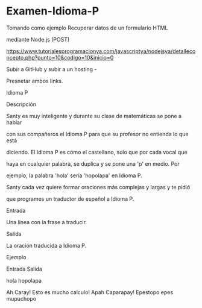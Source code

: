 # Examen-Idioma-P

Tomando como ejemplo Recuperar datos de un formulario HTML

mediante Node.js (POST)

https://www.tutorialesprogramacionya.com/javascriptya/nodejsya/detalleconcepto.php?punto=10&codigo=10&inicio=0

Subir a GitHub y subir a un hosting - 

Presnetar ambos links.

Idioma P

Descripción

Santy es muy inteligente y durante su clase de matemáticas se pone a hablar

con sus compañeros el Idioma P para que su profesor no entienda lo que está

diciendo. El Idioma P es cómo el castellano, solo que por cada vocal que

haya en cualquier palabra, se duplica y se pone una 'p' en medio. Por

ejemplo, la palabra 'hola' sería 'hopolapa' en Idioma P.

Santy cada vez quiere formar oraciones más complejas y largas y te pidió

que programes un traductor de español a Idioma P.

Entrada

Una línea con la frase a traducir.

Salida

La oración traducida a Idioma P.

Ejemplo

Entrada Salida

hola hopolapa

Ah Caray! Esto es mucho
calculo!
Apah Caparapay! Epestopo epes mupuchopo

